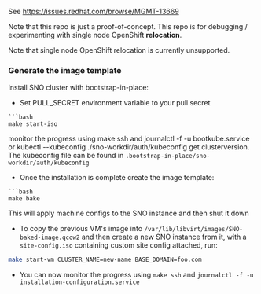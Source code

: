 See https://issues.redhat.com/browse/MGMT-13669

Note that this repo is just a proof-of-concept. This repo is for debugging / experimenting with
single node OpenShift **relocation**.

Note that single node OpenShift relocation is currently unsupported.

### Generate the image template
Install SNO cluster with bootstrap-in-place:

- Set PULL_SECRET environment variable to your pull secret
```
```bash
make start-iso
```

monitor the progress using make ssh and journalctl -f -u bootkube.service or kubectl --kubeconfig ./sno-workdir/auth/kubeconfig get clusterversion.
The kubeconfig file can be found in `.bootstrap-in-place/sno-workdir/auth/kubeconfig`

- Once the installation is complete create the image template:
```
```bash
make bake
```

This will apply machine configs to the SNO instance and then shut it down

- To copy the previous VM's image into `/var/lib/libvirt/images/SNO-baked-image.qcow2` and then create a new SNO instance from it, with a `site-config.iso` containing custom site config attached, run:

```bash
make start-vm CLUSTER_NAME=new-name BASE_DOMAIN=foo.com
```

- You can now monitor the progress using `make ssh` and `journalctl -f -u installation-configuration.service`
